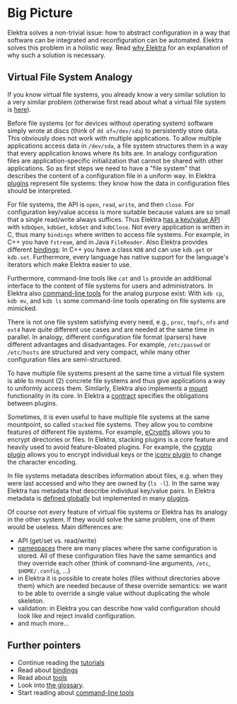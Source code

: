 # Big Picture #

Elektra solves a non-trivial issue: how to abstract configuration
in a way that software can be integrated and reconfiguration can
be automated.  Elektra solves this problem in a holistic way.
Read [why Elektra](WHY.md) for an explanation of why such a
solution is necessary.


## Virtual File System Analogy ##

If you know virtual file systems, you already know a very similar solution
to a very similar problem (otherwise first read about what a virtual
file system is [here](https://en.wikipedia.org/wiki/Virtual_file_system)).

Before file systems (or for devices without operating system) software
simply wrote at discs (think of `dd of=/dev/sda`) to persistently store
data. This obviously does not work with multiple applications. To allow
multiple applications access data in `/dev/sda`, a file system structures
them in a way that every application knows where its bits are. In analogy
configuration files are application-specific initialization that cannot
be shared with other applications. So as first steps we need to have a
"file system" that describes the content of a configuration file in a
uniform way. In Elektra [plugins](/src/plugins/README.md) represent
file systems: they know how the data in configuration files should
be interpreted.

For file systems, the API is `open`, `read`, `write`, and then `close`.
For configuration key/value access is more suitable because values are
so small that a single read/write always suffices. Thus Elektra [has a
key/value API](http://doc.libelektra.org/api/current/html) with `kdbOpen`,
`kdbGet`, `kdbSet` and `kdbClose`.  Not every application is written in C,
thus many `bindings` where written to access file systems. For example,
in C++ you have `fstream`, and in Java `FileReader`. Also Elektra provides
different [bindings](/src/bindings/README.md): In C++ you have a class
`KDB` and can use `kdb.get` or `kdb.set`. Furthermore, every language
has native support for the language's iterators which make Elektra easier
to use.

Furthermore, command-line tools like `cat` and `ls` provide an additional
interface to the content of file systems for users and administrators.
In Elektra also [command-line tools](/doc/help/kdb-introduction.md)
for the analog purpose exist: With `kdb cp`, `kdb mv`, and `kdb ls`
some command-line tools operating on file systems are mimicked.

There is not one file system satisfying every need, e.g., `proc`, `tmpfs`,
`nfs` and `ext4` have quite different use cases and are needed at the
same time in parallel.  In analogy, different configuration file format
(parsers) have different advantages and disadvantages.  For example,
`/etc/passwd` or `/etc/hosts` are structured and very compact, while
many other configuration files are semi-structured.

To have multiple file systems present at the same time a virtual
file system is able to mount (2) concrete file systems and thus give
applications a way to uniformly access them.  Similarly, Elektra also
implements a [mount](doc/help/elektra-mounting.md) functionality in
its core.  In Elektra a [contract](/doc/CONTRACT.ini) specifies the
obligations between plugins.

Sometimes, it is even useful to have multiple file systems at
the same mountpoint, so called `stacked` file systems. They allow
you to combine features of different file systems. For example,
[eCryptfs](https://wiki.archlinux.org/index.php/ECryptfs) allows you
to encrypt directories or files. In Elektra, stacking plugins is a core
feature and heavily used to avoid feature-bloated plugins.  For example,
the [crypto plugin](src/plugins/crypto/README.md) allows you to encrypt
individual keys or the [iconv plugin](src/plugins/iconv/README.md)
to change the character encoding.

In file systems metadata describes information about files, e.g.
when they were last accessed and who they are owned by (`ls -l`). In the
same way Elektra has metadata that describe individual key/value pairs.
In Elektra metadata is [defined globally](/doc/METADATA.ini) but implemented
in many [plugins](/src/plugins/README.md).

Of course not every feature of virtual file systems or Elektra has
its analogy in the other system. If they would solve the same problem,
one of them would be useless.  Main differences are:

- API (get/set vs. read/write)
- [namespaces](/doc/help/elektra-namespaces.md) there are many places
  where the same configuration is stored.  All of these configuration
  files have the same semantics and they override each other (think of
  command-line arguments, `/etc`, `$HOME/.config`, ...)
- in Elektra it is possible to create holes (files without directories
  above them) which are needed because of these override semantics:
  we want to be able to override a single value without duplicating the
  whole skeleton.
- validation: in Elektra you can describe how valid configuration should
  look like and reject invalid configuration.
- and much more...



## Further pointers ##

- Continue reading the [tutorials](/doc/tutorials)
- Read about [bindings](/src/bindings/)
- Read about [tools](/src/tools/README.md)
- Look into [the glossary](elektra-glossary.md).
- Start reading about [command-line tools](/doc/help/kdb-introduction.md)
